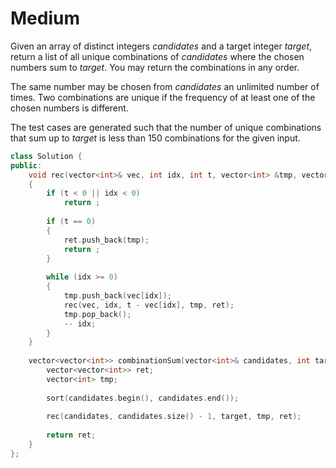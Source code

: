 # Medium

Given an array of distinct integers $candidates$ and a target integer $target$, return a list of all unique combinations of $candidates$ where the chosen numbers sum to $target$. You may return the combinations in any order.

The same number may be chosen from $candidates$ an unlimited number of times. Two combinations are unique if the frequency of at least one of the chosen numbers is different.

The test cases are generated such that the number of unique combinations that sum up to $target$ is less than $150$ combinations for the given input.

```cpp
class Solution {
public:
    void rec(vector<int>& vec, int idx, int t, vector<int> &tmp, vector<vector<int>> &ret)
    {
        if (t < 0 || idx < 0)
            return ;
        
        if (t == 0)
        {
            ret.push_back(tmp);
            return ;
        }
        
        while (idx >= 0)
        {
            tmp.push_back(vec[idx]);
            rec(vec, idx, t - vec[idx], tmp, ret);
            tmp.pop_back();
            -- idx;
        }
    }
    
    vector<vector<int>> combinationSum(vector<int>& candidates, int target) {
        vector<vector<int>> ret;
        vector<int> tmp;
        
        sort(candidates.begin(), candidates.end());
        
        rec(candidates, candidates.size() - 1, target, tmp, ret);
        
        return ret;
    }
};
```
